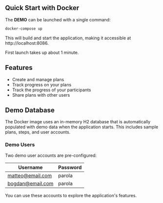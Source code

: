 ## Quick Start with Docker

The **DEMO** can be launched with a single command:

```bash
docker-compose up
```

This will build and start the application, making it accessible at http://localhost:8086.

First launch takes up about 1 minute.

## Features

- Create and manage plans
- Track progress on your plans
- Track the progress of your participants
- Share plans with other users

## Demo Database

The Docker image uses an in-memory H2 database that is automatically populated with demo data when the application
starts. This includes sample plans, steps, and user accounts.

### Demo Users

Two demo user accounts are pre-configured:

| Username         | Password |
|------------------|----------|
| matteo@email.com | parola   |
| bogdan@email.com | parola   |

You can use these accounts to explore the application's features.
